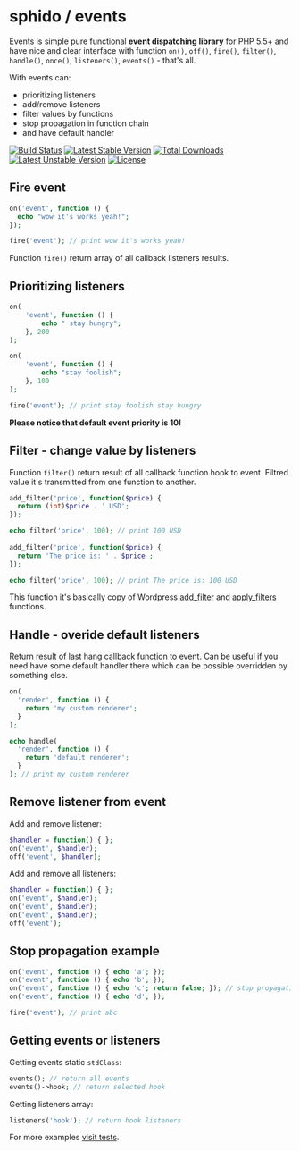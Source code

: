# sphido / events

Events is simple pure functional **event dispatching library** for PHP 5.5+ and have nice and clear interface with function `on()`, `off()`, `fire()`, `filter()`, `handle()`, `once()`, `listeners()`, `events()` - that's all.

With events can:

- prioritizing listeners
- add/remove listeners
- filter values by functions
- stop propagation in function chain
- and have default handler

[![Build Status](https://travis-ci.org/sphido/events.png?branch=master)](https://travis-ci.org/sphido/events) [![Latest Stable Version](https://poser.pugx.org/sphido/events/v/stable.png)](https://packagist.org/packages/sphido/events) [![Total Downloads](https://poser.pugx.org/sphido/events/downloads.png)](https://packagist.org/packages/sphido/events) [![Latest Unstable Version](https://poser.pugx.org/sphido/events/v/unstable.png)](https://packagist.org/packages/sphido/events) [![License](https://poser.pugx.org/sphido/events/license.png)](https://packagist.org/packages/sphido/events)


## Fire event

```php
on('event', function () {
  echo "wow it's works yeah!";
});

fire('event'); // print wow it's works yeah!
```

Function `fire()` return array of all callback listeners results.

## Prioritizing listeners

```php
on(
	'event', function () {
		echo " stay hungry";
	}, 200
);

on(
	'event', function () {
		echo "stay foolish";
	}, 100
);

fire('event'); // print stay foolish stay hungry
```

**Please notice that default event priority is 10!**

## Filter - change value by listeners

Function `filter()` return result of all callback function hook to event. Filtred value it's transmitted from one function to another.
 
```php
add_filter('price', function($price) {
  return (int)$price . ' USD';
});

echo filter('price', 100); // print 100 USD
    
add_filter('price', function($price) {
  return 'The price is: ' . $price ;
});

echo filter('price', 100); // print The price is: 100 USD
```

This function it's basically copy of Wordpress [add_filter](http://codex.wordpress.org/Function_Reference/add_filter) and [apply_filters](http://codex.wordpress.org/Function_Reference/apply_filters) functions.

## Handle - overide default listeners

Return result of last hang callback function to event. Can be useful if you need have some default handler there which can be possible overridden by something else.

```php
on(
  'render', function () {
    return 'my custom renderer';
  }
);

echo handle(
  'render', function () {
    return 'default renderer';
  }
); // print my custom renderer
```    
    
## Remove listener from event
Add and remove listener:

```php
$handler = function() { };
on('event', $handler);
off('event', $handler);
```

Add and remove all listeners:

```php
$handler = function() { };
on('event', $handler);
on('event', $handler);
on('event', $handler);
off('event');
```

## Stop propagation example

```php
on('event', function () { echo 'a'; });
on('event', function () { echo 'b'; });
on('event', function () { echo 'c'; return false; }); // stop propagation
on('event', function () { echo 'd'; });

fire('event'); // print abc
```

## Getting events or listeners

Getting events static `stdClass`:

```php
events(); // return all events
events()->hook; // return selected hook
```

Getting listeners array:

```php
listeners('hook'); // return hook listeners
```
    
For more examples [visit tests](https://github.com/sphido/events/tree/master/tests). 
